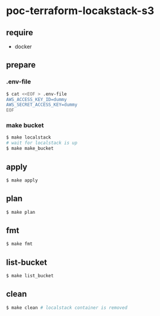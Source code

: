 # poc-terraform-locakstack-s3
## require
- docker

## prepare
### .env-file
```sh
$ cat <<EOF > .env-file
AWS_ACCESS_KEY_ID=dummy
AWS_SECRET_ACCESS_KEY=dummy
EOF
```

### make bucket
```sh
$ make localstack
# wait for localstack is up
$ make make_bucket
```

## apply
```sh
$ make apply
```

## plan
```sh
$ make plan
```

## fmt
```sh
$ make fmt
```

## list-bucket
```sh
$ make list_bucket
```

## clean
```sh
$ make clean # localstack container is removed
```
